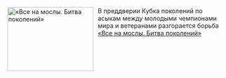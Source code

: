 <!--2025-04-10 11:32:48-->
<div class="yb">
  <div class="rss smaller1 kino_kino"><a href="https://www.kino-teatr.ru/video/48252/" title="«Все на мослы. Битва поколений»"><img src="https://www.kino-teatr.ru/video/2/5/48252/poster.jpg" width="196" height="147" align="left" hspace="5" style="margin: 0px 10px 0px 5px" alt="«Все на мослы. Битва поколений»"/></a>В преддверии Кубка поколений по асыкам между молодыми чемпионами мира и ветеранами разгорается борьба <br><a class="light" href="https://www.kino-teatr.ru/video/48252/">«Все на мослы. Битва поколений»</a></div>
</div>
